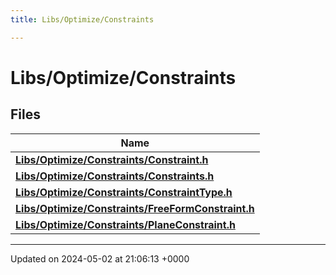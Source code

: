 ```yaml
---
title: Libs/Optimize/Constraints

---
```


# Libs/Optimize/Constraints



## Files

| Name           |
| -------------- |
| **[Libs/Optimize/Constraints/Constraint.h](../Files/Constraint_8h.md#file-constraint.h)**  |
| **[Libs/Optimize/Constraints/Constraints.h](../Files/Constraints_8h.md#file-constraints.h)**  |
| **[Libs/Optimize/Constraints/ConstraintType.h](../Files/ConstraintType_8h.md#file-constrainttype.h)**  |
| **[Libs/Optimize/Constraints/FreeFormConstraint.h](../Files/FreeFormConstraint_8h.md#file-freeformconstraint.h)**  |
| **[Libs/Optimize/Constraints/PlaneConstraint.h](../Files/PlaneConstraint_8h.md#file-planeconstraint.h)**  |






-------------------------------

Updated on 2024-05-02 at 21:06:13 +0000
